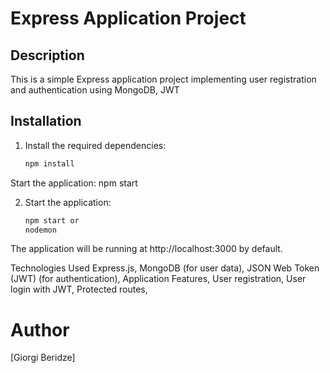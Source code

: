 # Express Application Project

## Description
This is a simple Express application project implementing user registration and authentication using MongoDB, JWT

## Installation
1. Install the required dependencies:

   ```bash
   npm install
Start the application:
npm start


2. Start the application:

   ```bash
   npm start or
   nodemon

The application will be running at http://localhost:3000 by default.

Technologies Used
 Express.js,
 MongoDB (for user data),
 JSON Web Token (JWT) (for authentication),
 Application Features,
 User registration,
 User login with JWT,
 Protected routes,
 
# Author
[Giorgi Beridze]
